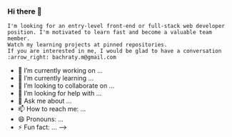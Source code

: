 ### Hi there 👋

    I'm looking for an entry-level front-end or full-stack web developer position. I'm motivated to learn fast and become a valuable team member.
    Watch my learning projects at pinned repositories.
    If you are interested in me, I would be glad to have a conversation :arrow_right: bachraty.m@gmail.com





- 🔭 I’m currently working on ...
- 🌱 I’m currently learning ...
- 👯 I’m looking to collaborate on ...
- 🤔 I’m looking for help with ...
- 💬 Ask me about ...
- 📫 How to reach me: ...
- 😄 Pronouns: ...
- ⚡ Fun fact: ...
-->
